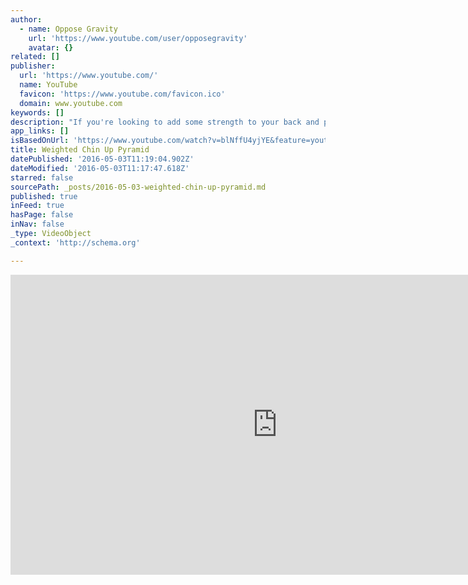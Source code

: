 ```yaml
---
author:
  - name: Oppose Gravity
    url: 'https://www.youtube.com/user/opposegravity'
    avatar: {}
related: []
publisher:
  url: 'https://www.youtube.com/'
  name: YouTube
  favicon: 'https://www.youtube.com/favicon.ico'
  domain: www.youtube.com
keywords: []
description: "If you're looking to add some strength to your back and pulling muscles weighted chin-ups are a great addition to your training regimen. Why you might be asking? The reason is simple if you can chin-up more than your bodyweight your static movements like body levers and dynamic movements like muscle ups will become much easier to preform."
app_links: []
isBasedOnUrl: 'https://www.youtube.com/watch?v=blNffU4yjYE&feature=youtu.be'
title: Weighted Chin Up Pyramid
datePublished: '2016-05-03T11:19:04.902Z'
dateModified: '2016-05-03T11:17:47.618Z'
starred: false
sourcePath: _posts/2016-05-03-weighted-chin-up-pyramid.md
published: true
inFeed: true
hasPage: false
inNav: false
_type: VideoObject
_context: 'http://schema.org'

---
```

<iframe src="https://cdn.embedly.com/widgets/media.html?src=https%3A%2F%2Fwww.youtube.com%2Fembed%2FblNffU4yjYE%3Ffeature%3Doembed&amp;url=https%3A%2F%2Fwww.youtube.com%2Fwatch%3Fv%3DblNffU4yjYE%26feature%3Dyoutu.be&amp;image=https%3A%2F%2Fi.ytimg.com%2Fvi%2FblNffU4yjYE%2Fhqdefault.jpg&amp;key=b7d04c9b404c499eba89ee7072e1c4f7&amp;type=text%2Fhtml&amp;schema=youtube" width="854" height="480" scrolling="no" frameborder="0" allowfullscreen="" style=""></iframe>